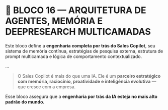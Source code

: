 
# 🧠 BLOCO 16 — ARQUITETURA DE AGENTES, MEMÓRIA E DEEPRESEARCH MULTICAMADAS

Este bloco define a **engenharia completa por trás do Sales Copilot**, seu sistema de memória contínua, estratégias de pesquisa externa, estrutura de prompt multicamada e lógica de comportamento contextualizado.

...

> O Sales Copilot é mais do que uma IA. Ele é um **parceiro estratégico com memória, raciocínio, proatividade e inteligência evolutiva** — que cresce com a empresa.

Esse bloco assegura que a **engenharia por trás da IA esteja no mais alto padrão do mundo.**
